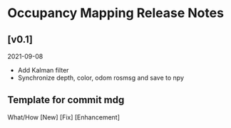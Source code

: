# Occupancy Mapping Release Notes

## [v0.1]

2021-09-08

- Add Kalman filter
- Synchronize depth, color, odom rosmsg and save to npy


## Template for commit mdg
What/How
[New]
[Fix]
[Enhancement]
